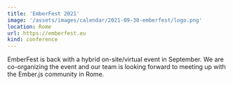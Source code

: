 ```yaml
---
title: 'EmberFest 2021'
image: '/assets/images/calendar/2021-09-30-emberfest/logo.png'
location: Rome
url: https://emberfest.eu
kind: conference
---
```


EmberFest is back with a hybrid on-site/virtual event in September. We are
co-organizing the event and our team is looking forward to meeting up with the
Ember.js community in Rome.
